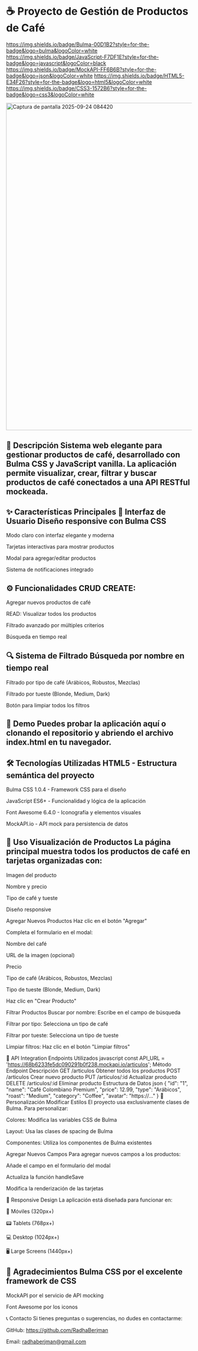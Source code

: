 # ☕ Proyecto de Gestión de Productos de Café 
https://img.shields.io/badge/Bulma-00D1B2?style=for-the-badge&logo=bulma&logoColor=white https://img.shields.io/badge/JavaScript-F7DF1E?style=for-the-badge&logo=javascript&logoColor=black https://img.shields.io/badge/MockAPI-FF6B6B?style=for-the-badge&logo=json&logoColor=white https://img.shields.io/badge/HTML5-E34F26?style=for-the-badge&logo=html5&logoColor=white https://img.shields.io/badge/CSS3-1572B6?style=for-the-badge&logo=css3&logoColor=white

<img width="1895" height="887" alt="Captura de pantalla 2025-09-24 084420" src="https://github.com/user-attachments/assets/9fc40e03-d211-4643-a6d3-e4974fe9a393" />

## 📖 Descripción Sistema web elegante para gestionar productos de café, desarrollado con Bulma CSS y JavaScript vanilla. La aplicación permite visualizar, crear, filtrar y buscar productos de café conectados a una API RESTful mockeada.

## ✨ Características Principales 🎨 Interfaz de Usuario Diseño responsive con Bulma CSS

Modo claro con interfaz elegante y moderna

Tarjetas interactivas para mostrar productos

Modal para agregar/editar productos

Sistema de notificaciones integrado

## ⚙️ Funcionalidades CRUD CREATE: 
Agregar nuevos productos de café

READ: Visualizar todos los productos

Filtrado avanzado por múltiples criterios

Búsqueda en tiempo real

## 🔍 Sistema de Filtrado Búsqueda por nombre en tiempo real

Filtrado por tipo de café (Arábicos, Robustos, Mezclas)

Filtrado por tueste (Blonde, Medium, Dark)

Botón para limpiar todos los filtros

## 🚀 Demo Puedes probar la aplicación aquí o clonando el repositorio y abriendo el archivo index.html en tu navegador.

## 🛠️ Tecnologías Utilizadas HTML5 - Estructura semántica del proyecto

Bulma CSS 1.0.4 - Framework CSS para el diseño

JavaScript ES6+ - Funcionalidad y lógica de la aplicación

Font Awesome 6.4.0 - Iconografía y elementos visuales

MockAPI.io - API mock para persistencia de datos

## 🎯 Uso Visualización de Productos La página principal muestra todos los productos de café en tarjetas organizadas con:

Imagen del producto

Nombre y precio

Tipo de café y tueste

Diseño responsive

Agregar Nuevos Productos Haz clic en el botón "Agregar"

Completa el formulario en el modal:

Nombre del café

URL de la imagen (opcional)

Precio

Tipo de café (Arábicos, Robustos, Mezclas)

Tipo de tueste (Blonde, Medium, Dark)

Haz clic en "Crear Producto"

Filtrar Productos Buscar por nombre: Escribe en el campo de búsqueda

Filtrar por tipo: Selecciona un tipo de café

Filtrar por tueste: Selecciona un tipo de tueste

Limpiar filtros: Haz clic en el botón "Limpiar filtros"

🔌 API Integration Endpoints Utilizados javascript const API_URL = 'https://68b6233fe5dc090291b0f238.mockapi.io/articulos'; Método Endpoint Descripción GET /articulos Obtener todos los productos POST /articulos Crear nuevo producto PUT /articulos/:id Actualizar producto DELETE /articulos/:id Eliminar producto Estructura de Datos json { "id": "1", "name": "Café Colombiano Premium", "price": 12.99, "type": "Arábicos", "roast": "Medium", "category": "Coffee", "avatar": "https://..." } 🎨 Personalización Modificar Estilos El proyecto usa exclusivamente clases de Bulma. Para personalizar:

Colores: Modifica las variables CSS de Bulma

Layout: Usa las clases de spacing de Bulma

Componentes: Utiliza los componentes de Bulma existentes

Agregar Nuevos Campos Para agregar nuevos campos a los productos:

Añade el campo en el formulario del modal

Actualiza la función handleSave

Modifica la renderización de las tarjetas

📱 Responsive Design La aplicación está diseñada para funcionar en:

📱 Móviles (320px+)

📟 Tablets (768px+)

💻 Desktop (1024px+)

🖥️ Large Screens (1440px+)

## 🤝 Agradecimientos Bulma CSS por el excelente framework de CSS

MockAPI por el servicio de API mocking

Font Awesome por los iconos

📞 Contacto Si tienes preguntas o sugerencias, no dudes en contactarme:

GitHub: https://github.com/RadhaBerjman

Email: radhaberjman@gmail.com
